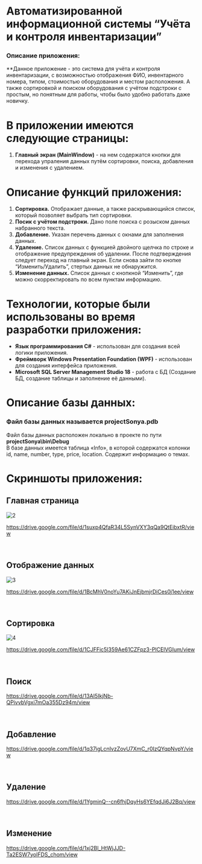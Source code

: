 # Автоматизированной информационной системы “Учёта и контроля инвентаризации”
### Описание приложения:
**Данное приложение - это система для учёта и контроля инвентаризации, с возможностью отображения ФИО, инвентарного номера, типом, стоимостью оборудования и местом расположения. А также сортировкой и поиском оборудования с учётом подстроки с простым, но понятным для работы, чтобы было удобно работать даже новичку.

# В приложении имеются следующие страницы:
1. **Главный экран (MainWindow)** - на нем содержатся кнопки для перехода упраления данных путём сортировки, поиска, добавления и изменения с удалением.

# Описание функций приложения:
1. **Сортировка.** Отображает данные, а также раскрывающийся список, который позволяет выбрать тип сортировки. 
2. **Посик с учётом подстроки.** Дано поле поиска с розыском данных набранного текста.
3. **Добавление.** Указан перечень данных с окнами для заполнения данных.
4. **Удаление.** Список данных с функцией двойного щелчка по строке и отображение предупреждения об удалении. После подтверждения следует переход на главный экран. Если снова зайти по кнопке “Изменить/Удалить”, стертых данных не обнаружится.
5. **Изменение данных.** Список данных с кнопкной “Изменить”, где можно скорректировать по всем пунктам информацию.

# Технологии, которые были использованы во время разработки приложения:
- **Язык программирования C#** - использован для создания всей логики приложения.
- **Фреймворк Windows Presentation Foundation (WPF)** - использован для создания интерфейса приложения.
- **Microsoft SQL Server Management Studio 18** - работа с БД (Создание БД, создание таблицы и заполнение её данными).

# Описание базы данных:
### Файл базы данных называется projectSonya.pdb <br/>
Файл базы данных расположен локально в проекте по пути **projectSonya\bin\Debug** </br>
В базе данных имеется таблица «Info», в которой содержатся колонки id, name, number, type, price, location. Содержит информацию о темах. <br/>

# Скриншоты приложения:
## Главная страница

![2](https://github.com/tutortchen/projectSonya/assets/116812199/427e6af3-8861-4cac-b9c0-c86e95c04511)

https://drive.google.com/file/d/1suxp4QfaR34L5SynVXY3qQa9QtEibxtR/view
</br> </br> </br>

## Отображение данных

![3](https://github.com/tutortchen/projectSonya/assets/116812199/5f6495e2-dc24-4d09-b791-225e7ba9543c)

https://drive.google.com/file/d/1BcMhV0noYu7AKiJnEjbmjrDiCes0j1ee/view
</br> </br> </br>

## Сортировка

![4](https://github.com/tutortchen/projectSonya/assets/116812199/5fa824b3-8c10-49a3-9539-33c062122820)

https://drive.google.com/file/d/1CJFFic5l359Ae61CZFpz3-PlCElVGIum/view
</br> </br> </br>

## Поиск
https://drive.google.com/file/d/13AI5IkjNb-QPivvbVgxi7mOa355Dz94m/view
</br> </br> </br>

## Добавление
https://drive.google.com/file/d/1q37igLcnIvzZovU7XmC_r0IzQYqpNvpY/view
</br> </br> </br>

## Удаление
https://drive.google.com/file/d/1YgminQ--cn6fhjDqyHs6YEfqdJi6J2Bq/view
</br> </br> </br>

## Изменение
https://drive.google.com/file/d/1xj2Bl_HtWjJJD-Ta2ESW7yolFDS_chom/view
</br> </br> </br>
